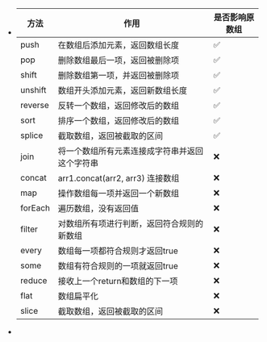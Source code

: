 - | 方法 | 作用 | 是否影响原数组 |
  | ---- | ---- | ---- |
  | push | 在数组后添加元素，返回数组长度 | ✅ |
  | pop | 删除数组最后一项，返回被删除项 | ✅ |
  | shift | 删除数组第一项，并返回被删除项 | ✅ |
  | unshift | 数组开头添加元素，返回新数组长度 | ✅ |
  | reverse | 反转一个数组，返回修改后的数组 | ✅ |
  | sort | 排序一个数组，返回修改后的数组 | ✅ |
  | splice | 截取数组，返回被截取的区间 | ✅ |
  | join | 将一个数组所有元素连接成字符串并返回这个字符串 | ❌ |
  | concat | arr1.concat(arr2, arr3)  连接数组 | ❌ |
  | map | 操作数组每一项并返回一个新数组 | ❌ |
  | forEach | 遍历数组，没有返回值 | ❌ |
  | filter | 对数组所有项进行判断，返回符合规则的新数组 | ❌ |
  | every | 数组每一项都符合规则才返回true | ❌ |
  | some | 数组有符合规则的一项就返回true | ❌ |
  | reduce | 接收上一个return和数组的下一项 | ❌ |
  | flat | 数组扁平化 | ❌ |
  | slice | 截取数组，返回被截取的区间 | ❌ |
-